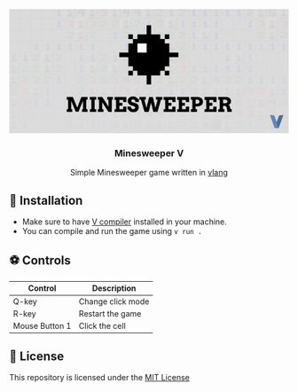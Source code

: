 <div align="center">
  <img src="./assets/banner.png" alt="banner" />
  <h3>Minesweeper V</h3>
  <p>Simple Minesweeper game written in <a href="https://vlang.io">vlang</a></p>
</div>

## 📩 Installation

- Make sure to have [V compiler](https://vlang.io/) installed in your machine.
- You can compile and run the game using `v run .`

## ⚽ Controls

|Control        |Description        |
|---------------|-------------------|
|Q-key          |Change click mode  |
|R-key          |Restart the game   |
|Mouse Button 1 |Click the cell     |

## 📄 License
This repository is licensed under the [MIT License](./LICENSE)
